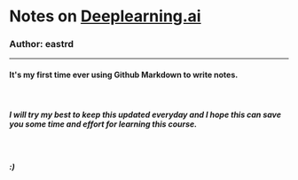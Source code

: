 # <b> Notes on <u> Deeplearning.ai </u> </b>
### Author: eastrd

---

#### It's my first time ever using Github Markdown to write notes.

<br>

##### I will try my best to keep this updated everyday and I hope this can save you some time and effort for learning this course.

<br>

##### :)
